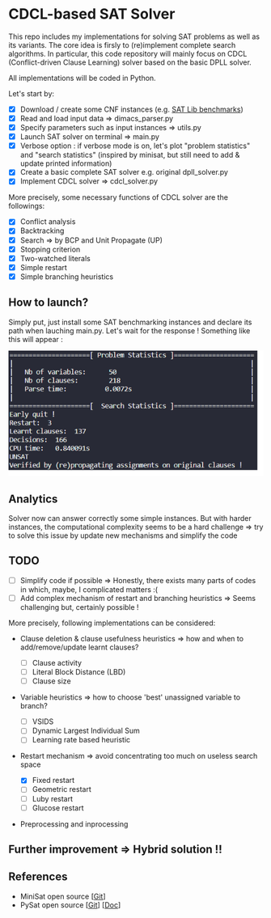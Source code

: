 # CDCL-based SAT Solver

This repo includes my implementations for solving SAT problems as well as its variants. 
The core idea is firsly to (re)implement complete search algorithms. In particular, this code repository will mainly focus on CDCL (Conflict-driven Clause Learning) solver based on the basic DPLL solver.

All implementations will be coded in Python. 

Let's start by:

- [x] Download / create some CNF instances (e.g. [SAT Lib benchmarks](https://www.cs.ubc.ca/~hoos/SATLIB/benchm.html))
- [x] Read and load input data => dimacs_parser.py
- [x] Specify parameters such as input instances => utils.py
- [x] Launch SAT solver on terminal => main.py
- [x] Verbose option : if verbose mode is on, let's plot "problem statistics" and "search statistics" (inspired by minisat, but still need to add & update printed information)
- [x] Create a basic complete SAT solver e.g. original dpll_solver.py
- [X] Implement CDCL solver => cdcl_solver.py

More precisely, some necessary functions of CDCL solver are the followings:
 
- [X] Conflict analysis
- [X] Backtracking
- [X] Search => by BCP and Unit Propagate (UP)
- [X] Stopping criterion
- [X] Two-watched literals
- [X] Simple restart
- [X] Simple branching heuristics 

## How to launch? 

Simply put, just install some SAT benchmarking instances and declare its path when lauching main.py. Let's wait for the response ! 
Something like this will appear : 

![png](output.png)

## Analytics

Solver now can answer correctly some simple instances. But with harder instances, the computational complexity seems to be a hard challenge => try to solve this issue by update new mechanisms and simplify the code 

## TODO

- [ ] Simplify code if possible => Honestly, there exists many parts of codes in which, maybe, I complicated matters :(  
- [ ] Add complex mechanism of restart and branching heuristics => Seems challenging but, certainly possible ! 

More precisely, following implementations can be considered:

- Clause deletion & clause usefulness heuristics => how and when to add/remove/update learnt clauses?

    - [ ] Clause activity
    - [ ] Literal Block Distance (LBD)
    - [ ] Clause size

- Variable heuristics => how to choose 'best' unassigned variable to branch?

    - [ ] VSIDS
    - [ ] Dynamic Largest Individual Sum 
    - [ ] Learning rate based heuristic

- Restart mechanism => avoid concentrating too much on useless search space

    - [x] Fixed restart
    - [ ] Geometric restart
    - [ ] Luby restart
    - [ ] Glucose restart

- Preprocessing and inprocessing 

## Further improvement => Hybrid solution !! 

## References

- MiniSat open source [[Git](https://github.com/niklasso/minisat)]
- PySat open source [[Git](https://github.com/pysathq/pysat)] [[Doc](https://pysathq.github.io/#)]


 

